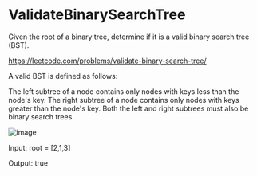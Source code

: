# ValidateBinarySearchTree
Given the root of a binary tree, determine if it is a valid binary search tree (BST).

https://leetcode.com/problems/validate-binary-search-tree/

A valid BST is defined as follows:

The left subtree of a node contains only nodes with keys less than the node's key.
The right subtree of a node contains only nodes with keys greater than the node's key.
Both the left and right subtrees must also be binary search trees.

![image](https://user-images.githubusercontent.com/109743699/184692209-1572cf7d-725b-4dc4-835b-a9e190c04256.png)

Input: root = [2,1,3]

Output: true

